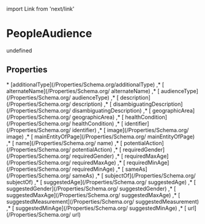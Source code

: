 import Link from 'next/link'
# PeopleAudience

undefined

## Properties

<Grid>
* [additionalType](/Properties/Schema.org/additionalType)
,* [ alternateName](/Properties/Schema.org/ alternateName)
,* [ audienceType](/Properties/Schema.org/ audienceType)
,* [ description](/Properties/Schema.org/ description)
,* [ disambiguatingDescription](/Properties/Schema.org/ disambiguatingDescription)
,* [ geographicArea](/Properties/Schema.org/ geographicArea)
,* [ healthCondition](/Properties/Schema.org/ healthCondition)
,* [ identifier](/Properties/Schema.org/ identifier)
,* [ image](/Properties/Schema.org/ image)
,* [ mainEntityOfPage](/Properties/Schema.org/ mainEntityOfPage)
,* [ name](/Properties/Schema.org/ name)
,* [ potentialAction](/Properties/Schema.org/ potentialAction)
,* [ requiredGender](/Properties/Schema.org/ requiredGender)
,* [ requiredMaxAge](/Properties/Schema.org/ requiredMaxAge)
,* [ requiredMinAge](/Properties/Schema.org/ requiredMinAge)
,* [ sameAs](/Properties/Schema.org/ sameAs)
,* [ subjectOf](/Properties/Schema.org/ subjectOf)
,* [ suggestedAge](/Properties/Schema.org/ suggestedAge)
,* [ suggestedGender](/Properties/Schema.org/ suggestedGender)
,* [ suggestedMaxAge](/Properties/Schema.org/ suggestedMaxAge)
,* [ suggestedMeasurement](/Properties/Schema.org/ suggestedMeasurement)
,* [ suggestedMinAge](/Properties/Schema.org/ suggestedMinAge)
,* [ url](/Properties/Schema.org/ url)

</Grid>

